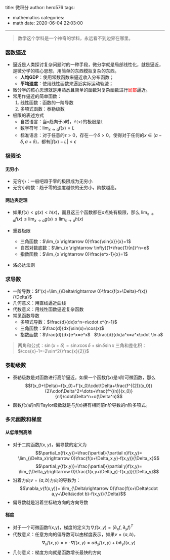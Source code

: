 title: 微积分
author: hero576
tags:
  - mathematics
categories:
  - math
date: 2020-06-04 22:03:00
---
> 数学这个学科是一个神奇的学科，永远看不到边界在哪里。
<!--more-->

### 函数逼近
- 逼近是人类探讨复杂问题时的一种手段，微分学就是局部线性化，就是逼近，是微分学的核心思想，用简单的东西模拟复杂的东西。
  - **人均GDP**：使用常数函数来逼近收入分布函数；
  - **平均速度**：使用线性函数来逼近实际运动轨迹；
- 微分学的核心思想就是用熟悉且简单的函数对复杂函数进行<font color=red>局部</font>逼近。
- 常用作逼近的简单函数：
  1. 线性函数：函数的一阶导数
  2. 多项式函数：泰勒级数
- 极限的表述方式
  - 自然语言：当`x`趋向于a时，`f(x)`的极限是L
  - 数学符号：$\lim_{x \to a} f(x)=L$ 
  - 标准语言：对于任意的$\epsilon>0$，存在一个$\delta>0$，使得对于任何的$x\in(a-\delta,a+\delta)$，都有$\lvert f(x)-L \rvert<\epsilon$

### 极限论
#### 无穷小
- 无穷小：一般吧趋于零的极限成为无穷小
- 无穷小阶数：趋于零的速度越快的无穷小，阶数越高。

#### 两边夹定理
- 如果$f(x)<g(x)<h(x)$，而且这三个函数都在$a$点处有极限，那么
$\lim_{x \rightarrow a}f(x)\leq \lim_{x \rightarrow a}{g(x)}\leq \lim_{x \rightarrow a}{h(x)}$

- 重要极限
  - 三角函数：$\lim_{x \rightarrow 0}\frac{\sin{x}}{x}=1$
  - 自然对数底数：$\lim_{x \rightarrow \infty}(1+\frac{1}{n})^n=e$
  - 指数函数：$\lim_{x \rightarrow 0}\frac{e^x-1}{x}=1$

- 洛必达法则

### 求导数
- 一阶导数：$f'(x)=\lim_{\Delta\rightarrow 0}\frac{f(x+\Delta)-f(x)}{\Delta}$
- 几何意义：用直线逼近曲线
- 代数意义：用线性函数逼近复杂函数
- 常见函数导数
  - 多项式导数：$\frac{d}{dx}x^n=n\cdot x^{n-1}$
  - 三角函数：$\frac{d}{dx}\sin(x)=\cos(x)$
  - 指数函数：$\frac{d}{dx}e^x=e^x$ $\:$ $\frac{d}{dx}a^x=a^x\cdot \ln a$
> 两角和公式：$\sin(x+\delta)=\sin{x}\cos{\delta}+\sin{\delta}\sin{x}$
> 三角和差化积：$\cos{x}-1=-2\sin^2{\frac{x}{2}}$

### 泰勒级数
- 泰勒级数是对函数进行高阶逼近。如果一个函数$f(x)$是n阶可微函数，那么
$$f(x_0+\Delta)=f(x_0)+f'(x_0)\cdot\Delta+\frac{f^{(2)}(x_0)}{2}\cdot\Delta^2+\dots+\frac{f^{(n)}(x_0)}{n!}\cdot\Delta^n+o(\Delta^n)$$
- 函数$f(x)$的n阶Taylor级数就是与$f(x)$拥有相同前n阶导数的n阶多项式。

### 多元函数和梯度
#### 从低维到高维
- 对于二院函数$f(x,y)$，偏导数的定义为
$$\partial_x{f(x,y)}=\frac{\partial}{\partial x}f(x,y)= \lim_{\Delta_x\rightarrow 0}\frac{f(x+\Delta_x,y)-f(x,y)}{\Delta_x}$$
$$\partial_y{f(x,y)}=\frac{\partial}{\partial y}f(x,y)= \lim_{\Delta_y\rightarrow 0}\frac{f(x,y+\Delta_y)-f(x,y)}{\Delta_y}$$
- 沿着方向$v=(a,b)$方向的导数为：
$$\nabla_v{f(x,y)}= \lim_{\Delta\rightarrow 0}\frac{f(x+\Delta\cdot a,y+\Delta\cdot b)-f(x,y)}{\Delta}$$
- 偏导数就是沿着坐标轴方向的方向导数

#### 梯度
- 对于一个可微函数f(x,y)，梯度的定义为$\nabla f(x,y)=(\partial_x{f},\partial_y{f})^T$
- 代数意义：任意方向的偏导数可以由梯度表示，如果$v=(a,b)$，
$$\nabla_v f(x,y)=v\cdot\nabla{f(x,y)}=a\partial_x{f(x,y)}+b\partial_y{f(x,y)}$$
- 几何意义：梯度方向就是函数增长最快的方向

